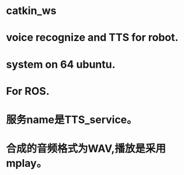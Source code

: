# catkin_ws
# voice recognize and TTS for robot.
# system on 64 ubuntu.
# For ROS.
# 服务name是TTS_service。
# 合成的音频格式为WAV,播放是采用mplay。
